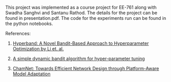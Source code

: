 This project was implemented as a course project for EE-761 along with Swadha Sanghvi and Santanu Rathod. The details for the project can be found in presentation.pdf. The code for the experiments run can be found in the python notebooks.

References:

1) [Hyperband: A Novel Bandit-Based Approach to Hyperparameter Optimization by Li et. al.](https://arxiv.org/abs/1603.06560)

2) [A simple dynamic bandit algorithm for hyper-parameter tuning](http://chercheurs.lille.inria.fr/ekaufman/shang2019dttts.pdf)

3) [ChamNet: Towards Efficient Network Design through Platform-Aware Model Adaptation](https://arxiv.org/abs/1812.08934)
